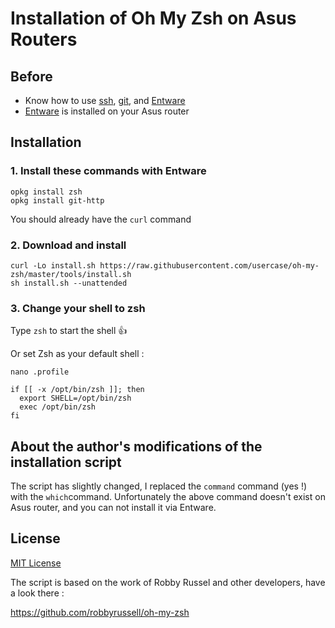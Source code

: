 # Installation of Oh My Zsh on Asus Routers

## Before 

- Know how to use [ssh](https://www.unix.com/man-page/redhat/1/ssh/), [git](https://git-scm.com/), and [Entware](https://github.com/Entware/Entware)
- [Entware](https://github.com/Entware/Entware) is installed on your Asus router

## Installation
### 1. Install these commands with Entware
```
opkg install zsh
opkg install git-http
````
You should already have the `curl` command

### 2. Download and install

```
curl -Lo install.sh https://raw.githubusercontent.com/usercase/oh-my-zsh/master/tools/install.sh
sh install.sh --unattended
```

### 3. Change your shell to zsh 
Type `zsh` to start the shell :thumbsup:

Or set Zsh as your default shell : 

`nano .profile`

```
if [[ -x /opt/bin/zsh ]]; then
  export SHELL=/opt/bin/zsh
  exec /opt/bin/zsh
fi
```

##  About the author's modifications of the installation script
The script has slightly changed, I replaced the `command` command (yes !) with the `which`command.
Unfortunately the above command doesn't exist on Asus router, and you can not install it via Entware.

## License 

[MIT License](https://github.com/robbyrussell/oh-my-zsh/blob/master/LICENSE.txt)

The script is based on the work of Robby Russel and other developers, have a look there : 

https://github.com/robbyrussell/oh-my-zsh
